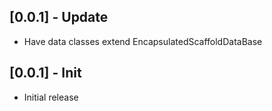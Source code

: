 ## [0.0.1] - Update

- Have data classes extend EncapsulatedScaffoldDataBase

## [0.0.1] - Init

- Initial release

